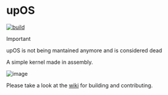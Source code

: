 # upOS

[![build](https://github.com/9xbt/iDOS/actions/workflows/makefile.yml/badge.svg)](https://github.com/9xbt/iDOS/actions/workflows/makefile.yml)

> [!IMPORTANT]
> upOS is not being mantained anymore and is considered dead

A simple kernel made in assembly.

![image](https://github.com/9xbt/upOS/assets/109512837/dfeb5407-9204-4b93-9e41-0f92f409aa5b)

Please take a look at the [wiki](https://github.com/9xbt/iDOS/wiki) for building and contributing.
